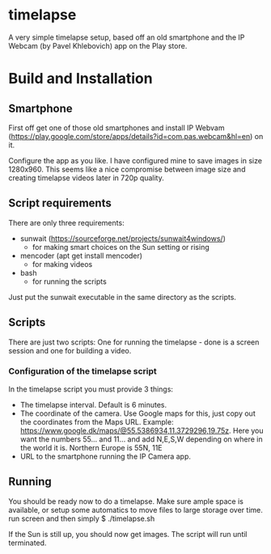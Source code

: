 # timelapse
A very simple timelapse setup, based off an old smartphone and the IP Webcam (by Pavel Khlebovich) app on the Play store.

# Build and Installation

## Smartphone
First off get one of those old smartphones and install IP Webvam (https://play.google.com/store/apps/details?id=com.pas.webcam&hl=en) on it.

Configure the app as you like. I have configured mine to save images in size 1280x960. This seems like a nice compromise between image size and creating timelapse videos later in 720p quality.

## Script requirements
There are only three requirements:
- sunwait (https://sourceforge.net/projects/sunwait4windows/)
   - for making smart choices on the Sun setting or rising
- mencoder (apt get install mencoder)
   - for making videos
- bash
   - for running the scripts

Just put the sunwait executable in the same directory as the scripts.

## Scripts
There are just two scripts: One for running the timelapse - done is a screen session and one for building a video.

### Configuration of the timelapse script
In the timelapse script you must provide 3 things:
- The timelapse interval. Default is 6 minutes.
- The coordinate of the camera. Use Google maps for this, just copy out the coordinates from the Maps URL.
   Example: https://www.google.dk/maps/@55.5386934,11.3729296,19.75z. Here you want the numbers 55... and 11... and add N,E,S,W depending on where in the world it is. Northern Europe is 55N, 11E
- URL to the smartphone running the IP Camera app.

## Running
You should be ready now to do a timelapse. Make sure ample space is available, or setup some automatics to move files to large storage over time.
run screen and then simply
$ ./timelapse.sh

If the Sun is still up, you should now get images.
The script will run until terminated.
